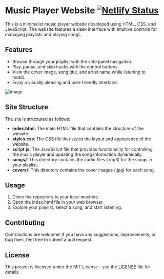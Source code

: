 # Music Player Website [![Netlify Status](https://api.netlify.com/api/v1/badges/9c967441-0c4e-4026-a720-55064a88ba13/deploy-status)](https://app.netlify.com/sites/webmusicpalyer/deploys)

This is a minimalist music player website developed using HTML, CSS, and JavaScript. The website features a sleek interface with intuitive controls for managing playlists and playing songs.

## Features

- Browse through your playlist with the side panel navigation.
- Play, pause, and skip tracks with the control buttons.
- View the cover image, song title, and artist name while listening to music.
- Enjoy a visually pleasing and user-friendly interface.

![image](https://github.com/karthikprabhu10/web-music-player/assets/108575187/5cdaa4b3-4c0b-499c-9568-0e872a63f6f8)


## Site Structure

The site is structured as follows:

- **index.html**: The main HTML file that contains the structure of the website.
- **styles.css**: The CSS file that styles the layout and appearance of the website.
- **script.js**: The JavaScript file that provides functionality for controlling the music player and updating the song information dynamically.
- **songs/**: This directory contains the audio files (.mp3) for the songs in your playlist.
- **covers/**: This directory contains the cover images (.jpg) for each song.

## Usage

1. Clone the repository to your local machine.
2. Open the index.html file in your web browser.
3. Explore your playlist, select a song, and start listening.

## Contributing

Contributions are welcome! If you have any suggestions, improvements, or bug fixes, feel free to submit a pull request.

## License

This project is licensed under the MIT License - see the [LICENSE](LICENSE) file for details.
